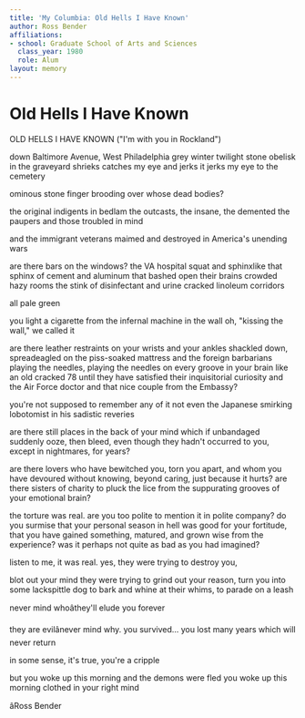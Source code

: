 ```yaml
---
title: 'My Columbia: Old Hells I Have Known'
author: Ross Bender
affiliations:
- school: Graduate School of Arts and Sciences
  class_year: 1980
  role: Alum
layout: memory
---
```


# Old Hells I Have Known

OLD HELLS I HAVE KNOWN
("I'm with you in Rockland")

down Baltimore Avenue, West Philadelphia
grey winter twilight
stone obelisk in the graveyard shrieks
catches my eye and jerks it
jerks my eye to the cemetery

ominous stone finger brooding
over whose dead bodies?

the original indigents in bedlam
the outcasts, the insane, the demented
the paupers and those troubled in mind

and the immigrant veterans
maimed and destroyed in America's unending wars

are there bars on the windows?
the VA hospital squat and sphinxlike
that sphinx of cement and aluminum that bashed open their brains
crowded hazy rooms
the stink of disinfectant and urine
cracked linoleum corridors

all pale green

you light a cigarette from the infernal machine in the wall
oh, "kissing the wall," we called it

are there leather restraints
on your wrists and your ankles
shackled down, spreadeagled on the piss-soaked mattress and
the foreign barbarians playing the needles,
playing the needles on every groove in your brain like an old cracked 78 until
they have satisfied their inquisitorial curiosity
and the Air Force doctor
and that nice couple from the Embassy?

you're not supposed to remember any of it
not even the Japanese smirking lobotomist
in his sadistic reveries

are there still places in the back of your mind which if unbandaged suddenly ooze,
then bleed, even though they hadn't occurred to you, except in nightmares, for years?

are there lovers who have bewitched you, torn you apart, and whom you have devoured
without knowing, beyond caring, just because it hurts?
are there sisters of charity to pluck the lice
from the suppurating grooves of your emotional brain?

the torture was real.
are you too polite to mention it in polite company?
do you surmise that your personal season in hell was good for your fortitude,
that you have gained something, matured, and grown wise from the experience?
was it perhaps not quite as bad as you had imagined?

listen to me, it was real.
yes, they were trying to destroy you,

blot out your mind
they were trying to grind out your reason, turn you into some lackspittle dog
to bark and whine at their whims, to parade on a leash

never mind whoâthey'll elude you forever

they are evilânever mind why.
you survived...
you lost many years which will never return

in some sense, it's true, you're a cripple

but you woke up this morning and the demons were fled
you woke up this morning clothed in your right mind

âRoss Bender
